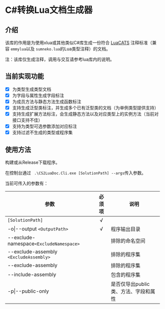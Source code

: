 # C#转换Lua文档生成器

## 介绍

该库的作用是为使用xlua或其他类似C#库生成一份符合 [LuaCATS](https://luals.github.io/wiki/annotations/) 注释标准（兼容 `emmylua`以及 `sumneko.lua`的Lua类型注释）的文档。

注：该库仅生成注释，调用与交互请参考lua库内的说明。

## 当前实现功能

* [X] 为类型生成类型文档
* [X] 为字段与属性生成字段标注
* [X] 为成员方法与静态方法生成函数标注
* [X] 支持生成泛型类标注，并生成多个已有泛型类的文档（为单例类型提供支持）
* [X] 支持生成扩展方法标注，会生成静态方法以及对应类型上的实例方法（当前对接口支持不佳）
* [X] 支持为类型可选参数添加对应标注
* [X] 支持过滤不生成的类型或程序集

## 使用方法

构建或从Release下载程序。

在控制台通过 ` .\CS2LuaDoc.Cli.exe [SolutionPath] --args`传入参数。

当前可传入的参数有：

| 参数                                    | 必须项 | 说明                                 |
| --------------------------------------- | :----: | ------------------------------------ |
| `[SolutionPath]`                        |   √    |                                      |
| -o\|--output `<OutputPath>`             |   √    | 程序输出目录                         |
| --exclude-namespace`<ExcludeNamespace>` |        | 排除的命名空间                       |
| --exclude-assembly `<ExcludeAssembly>`  |        | 排除的程序集                         |
| --exclude-assembly <ExcludeAssembly>    |        | 排除的程序集                         |
| --include-assembly <IncludeAssembly>    |        | 包含的程序集                         |
| -p\|--public-only                       |        | 是否仅导出public类、方法、字段和属性 |